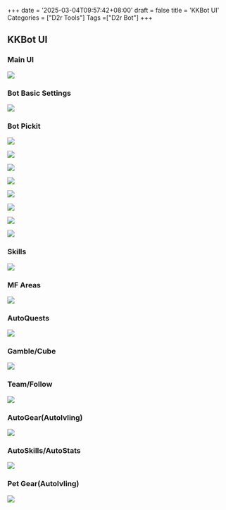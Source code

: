 +++
date = '2025-03-04T09:57:42+08:00'
draft = false
title = 'KKBot UI'
Categories = ["D2r Tools"]
Tags =["D2r Bot"]
+++
## KKBot UI

### Main UI

![](https://raw.githubusercontent.com/cnlinuxcode/typora/master/202407072026459.png)

### Bot Basic Settings

![](https://raw.githubusercontent.com/cnlinuxcode/typora/master/202407072043924.png)

### Bot Pickit

![](https://raw.githubusercontent.com/cnlinuxcode/typora/master/202407072044627.png)

![](https://raw.githubusercontent.com/cnlinuxcode/typora/master/202407072045191.png)

![](https://raw.githubusercontent.com/cnlinuxcode/typora/master/202407072045897.png)

![](https://raw.githubusercontent.com/cnlinuxcode/typora/master/202407072045835.png)

![](https://raw.githubusercontent.com/cnlinuxcode/typora/master/202407072045240.png)

![](https://raw.githubusercontent.com/cnlinuxcode/typora/master/202407072046838.png)

![](https://raw.githubusercontent.com/cnlinuxcode/typora/master/202407072046936.png)

![](https://raw.githubusercontent.com/cnlinuxcode/typora/master/202407072046780.png)

### Skills

![](https://raw.githubusercontent.com/cnlinuxcode/typora/master/202407072047165.png)

### MF Areas

![](https://raw.githubusercontent.com/cnlinuxcode/typora/master/202407072048883.png)

### AutoQuests

![](https://raw.githubusercontent.com/cnlinuxcode/typora/master/202407072052240.png)

### Gamble/Cube

![](https://raw.githubusercontent.com/cnlinuxcode/typora/master/202407072052017.png)

### Team/Follow

![](https://raw.githubusercontent.com/cnlinuxcode/typora/master/202407072053505.png)

### AutoGear(Autolvling)

![](https://raw.githubusercontent.com/cnlinuxcode/typora/master/202407072054225.png)

### AutoSkills/AutoStats

![](https://raw.githubusercontent.com/cnlinuxcode/typora/master/202407072050662.png)

### Pet Gear(Autolvling)

![](https://raw.githubusercontent.com/cnlinuxcode/typora/master/202407072054100.png)